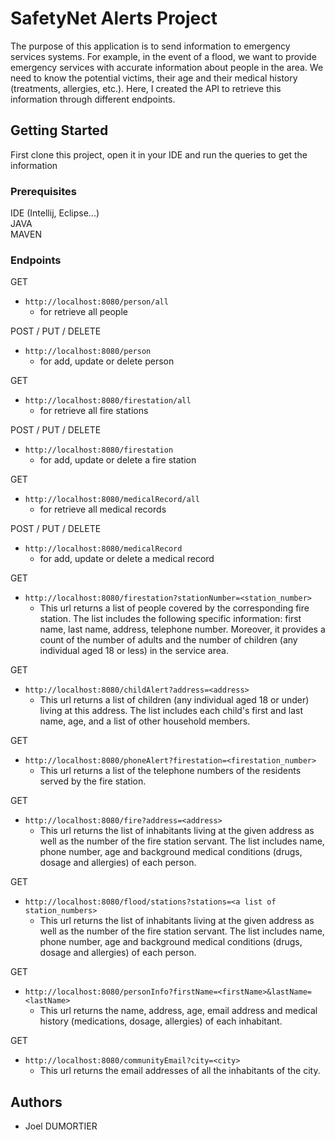 # SafetyNet Alerts Project

The purpose of this application is to send information to emergency services systems.
For example, in the event of a flood, we want to provide emergency services with accurate information about people in
the area. We need to know the potential victims, their age and their medical history (treatments, allergies, etc.).
Here, I created the API to retrieve this information through different endpoints.

## Getting Started

First clone this project, open it in your IDE and run the queries to get the information

### Prerequisites

IDE (Intellij, Eclipse...)  
JAVA  
MAVEN

### Endpoints

GET

* `http://localhost:8080/person/all`
    * for retrieve all people

POST / PUT / DELETE

* `http://localhost:8080/person`
    * for add, update or delete person

GET

* `http://localhost:8080/firestation/all`
    * for retrieve all fire stations

POST / PUT / DELETE

* `http://localhost:8080/firestation`
    * for add, update or delete a fire station

GET

* `http://localhost:8080/medicalRecord/all`
    * for retrieve all medical records

POST / PUT / DELETE

* `http://localhost:8080/medicalRecord`
    * for add, update or delete a medical record

GET

* `http://localhost:8080/firestation?stationNumber=<station_number>`
    * This url returns a list of people covered by the corresponding fire station. The list includes the following
      specific information: first name, last name, address, telephone number. Moreover,
      it provides a count of the number of adults and the number of children (any individual aged 18 or
      less) in the service area.

GET

* `http://localhost:8080/childAlert?address=<address>`
    * This url returns a list of children (any individual aged 18 or under) living at this address.
      The list includes each child's first and last name, age, and a list of other
      household members.

GET

* `http://localhost:8080/phoneAlert?firestation=<firestation_number>`
    * This url returns a list of the telephone numbers of the residents served by the fire station.

GET

* `http://localhost:8080/fire?address=<address>`
    * This url returns the list of inhabitants living at the given address as well as the number of the fire station
      servant. The list includes name, phone number, age and background medical conditions (drugs, dosage and allergies)
      of each person.

GET

* `http://localhost:8080/flood/stations?stations=<a list of station_numbers>`
    * This url returns the list of inhabitants living at the given address as well as the number of the fire station
      servant. The list includes name, phone number, age and background medical conditions (drugs, dosage and allergies)
      of each person.

GET

* `http://localhost:8080/personInfo?firstName=<firstName>&lastName=<lastName>`
    * This url returns the name, address, age, email address and medical history (medications, dosage, allergies) of
      each inhabitant.

GET

* `http://localhost:8080/communityEmail?city=<city>`
    * This url returns the email addresses of all the inhabitants of the city.

## Authors

* Joel DUMORTIER

